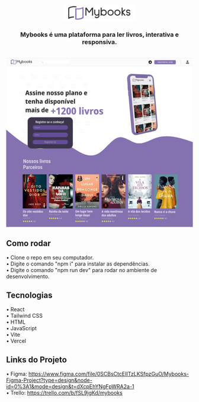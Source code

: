 <div align=center><img  src="/public/img/logo.png" width="200px"></div>

<h3 align=center>Mybooks é uma plataforma para ler livros, interativa e responsiva.</h3>
<br>
<div align=Left><img  src="/public/img/Mybooks%20Project.png" width="1000px"></div>

<h2 align=left>Como rodar</h2>

• Clone o repo em seu computador. <br>
• Digite o comando "npm i" para instalar as dependências. <br>
• Digite o comando "npm run dev" para rodar no ambiente de desenvolvimento. <br>

<h2 align=left>Tecnologias</h2>

• React <br>
• Tailwind CSS <br>
• HTML <br>
• JavaScript <br>
• Vite <br> 
• Vercel <br>

<h2 align=left>Links do Projeto</h2>

• Figma: https://www.figma.com/file/0SCBsCtcEIITzLKSfpzGuO/Mybooks-Figma-Project?type=design&node-id=0%3A1&mode=design&t=dXcpEhYNgFpWRA2a-1 <br>
• Trello: https://trello.com/b/fSL9jgKd/mybooks <br>
